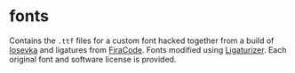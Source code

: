 # fonts

Contains the `.ttf` files for a custom font hacked together from a build of [Iosevka](https://github.com/be5invis/Iosevka) and ligatures from [FiraCode](https://github.com/tonsky/FiraCode).
Fonts modified using [Ligaturizer](https://github.com/ToxicFrog/Ligaturizer).
Each original font and software license is provided.
